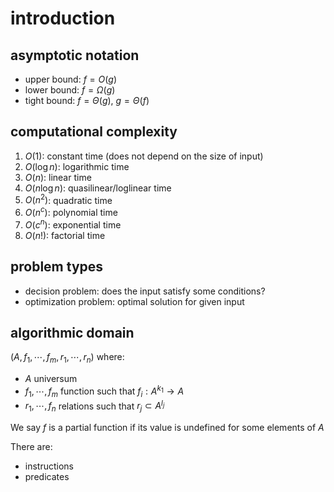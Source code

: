 # introduction

## asymptotic notation

- upper bound: $f = O(g)$
- lower bound: $f = \Omega(g)$
- tight bound: $f = \Theta(g)$, $g = \Theta(f)$

## computational complexity

1. $O(1)$: constant time (does not depend on the size of input)
2. $O(\log n)$: logarithmic time
3. $O(n)$: linear time
4. $O(n \log n)$: quasilinear/loglinear time
5. $O(n^2)$: quadratic time
6. $O(n^c)$: polynomial time
7. $O(c^n)$: exponential time
8. $O(n!)$: factorial time

## problem types

- decision problem: does the input satisfy some conditions?
- optimization problem: optimal solution for given input

## algorithmic domain

$(A, f_1, \cdots, f_m, r_1, \cdots, r_n)$ where:

- $A$ universum
- $f_1, \cdots, f_m$ function such that $f_i: A^{k_1} \to A$
- $r_1, \cdots, f_n$ relations such that $r_j \subset A^{l_j}$

We say $f$ is a partial function if its value is undefined for some elements of $A$

There are:

- instructions
- predicates
